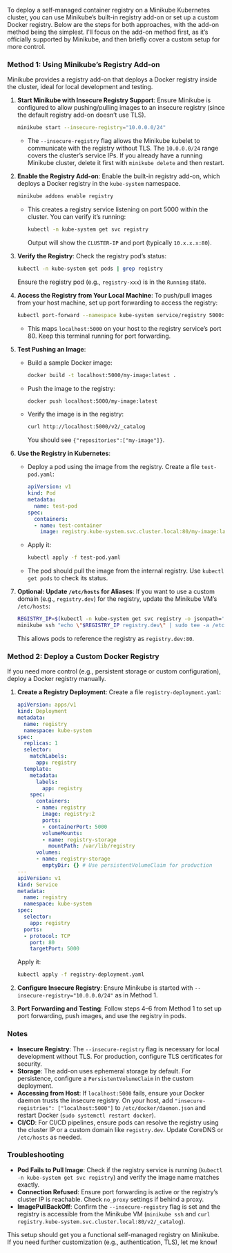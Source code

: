 To deploy a self-managed container registry on a Minikube Kubernetes cluster, you can use Minikube’s built-in registry add-on or set up a custom Docker registry. Below are the steps for both approaches, with the add-on method being the simplest. I'll focus on the add-on method first, as it’s officially supported by Minikube, and then briefly cover a custom setup for more control.

### Method 1: Using Minikube’s Registry Add-on

Minikube provides a registry add-on that deploys a Docker registry inside the cluster, ideal for local development and testing.

1. **Start Minikube with Insecure Registry Support**:
   Ensure Minikube is configured to allow pushing/pulling images to an insecure registry (since the default registry add-on doesn’t use TLS).
   ```bash
   minikube start --insecure-registry="10.0.0.0/24"
   ```
   - The `--insecure-registry` flag allows the Minikube kubelet to communicate with the registry without TLS. The `10.0.0.0/24` range covers the cluster’s service IPs. If you already have a running Minikube cluster, delete it first with `minikube delete` and then restart.[](https://minikube.sigs.k8s.io/docs/handbook/registry/)

2. **Enable the Registry Add-on**:
   Enable the built-in registry add-on, which deploys a Docker registry in the `kube-system` namespace.
   ```bash
   minikube addons enable registry
   ```
   - This creates a registry service listening on port 5000 within the cluster. You can verify it’s running:
     ```bash
     kubectl -n kube-system get svc registry
     ```
     Output will show the `CLUSTER-IP` and port (typically `10.x.x.x:80`).[](https://developers.redhat.com/blog/2019/07/11/deploying-an-internal-container-registry-with-minikube-add-ons)[](https://minikube.sigs.k8s.io/docs/handbook/registry/)

3. **Verify the Registry**:
   Check the registry pod’s status:
   ```bash
   kubectl -n kube-system get pods | grep registry
   ```
   Ensure the registry pod (e.g., `registry-xxx`) is in the `Running` state.

4. **Access the Registry from Your Local Machine**:
   To push/pull images from your host machine, set up port forwarding to access the registry:
   ```bash
   kubectl port-forward --namespace kube-system service/registry 5000:80
   ```
   - This maps `localhost:5000` on your host to the registry service’s port 80. Keep this terminal running for port forwarding.[](https://minikube.sigs.k8s.io/docs/handbook/registry/)

5. **Test Pushing an Image**:
   - Build a sample Docker image:
     ```bash
     docker build -t localhost:5000/my-image:latest .
     ```
   - Push the image to the registry:
     ```bash
     docker push localhost:5000/my-image:latest
     ```
   - Verify the image is in the registry:
     ```bash
     curl http://localhost:5000/v2/_catalog
     ```
     You should see `{"repositories":["my-image"]}`.[](https://minikube.sigs.k8s.io/docs/handbook/registry/)

6. **Use the Registry in Kubernetes**:
   - Deploy a pod using the image from the registry. Create a file `test-pod.yaml`:
     ```yaml
     apiVersion: v1
     kind: Pod
     metadata:
       name: test-pod
     spec:
       containers:
       - name: test-container
         image: registry.kube-system.svc.cluster.local:80/my-image:latest
     ```
   - Apply it:
     ```bash
     kubectl apply -f test-pod.yaml
     ```
   - The pod should pull the image from the internal registry. Use `kubectl get pods` to check its status.[](https://developers.redhat.com/blog/2019/07/11/deploying-an-internal-container-registry-with-minikube-add-ons)

7. **Optional: Update `/etc/hosts` for Aliases**:
   If you want to use a custom domain (e.g., `registry.dev`) for the registry, update the Minikube VM’s `/etc/hosts`:
   ```bash
   REGISTRY_IP=$(kubectl -n kube-system get svc registry -o jsonpath='{.spec.clusterIP}')
   minikube ssh "echo \"$REGISTRY_IP registry.dev\" | sudo tee -a /etc/hosts"
   ```
   This allows pods to reference the registry as `registry.dev:80`.[](https://developers.redhat.com/blog/2019/07/11/deploying-an-internal-container-registry-with-minikube-add-ons)

### Method 2: Deploy a Custom Docker Registry

If you need more control (e.g., persistent storage or custom configuration), deploy a Docker registry manually.

1. **Create a Registry Deployment**:
   Create a file `registry-deployment.yaml`:
   ```yaml
   apiVersion: apps/v1
   kind: Deployment
   metadata:
     name: registry
     namespace: kube-system
   spec:
     replicas: 1
     selector:
       matchLabels:
         app: registry
     template:
       metadata:
         labels:
           app: registry
       spec:
         containers:
         - name: registry
           image: registry:2
           ports:
           - containerPort: 5000
           volumeMounts:
           - name: registry-storage
             mountPath: /var/lib/registry
         volumes:
         - name: registry-storage
           emptyDir: {} # Use persistentVolumeClaim for production
   ---
   apiVersion: v1
   kind: Service
   metadata:
     name: registry
     namespace: kube-system
   spec:
     selector:
       app: registry
     ports:
     - protocol: TCP
       port: 80
       targetPort: 5000
   ```
   Apply it:
   ```bash
   kubectl apply -f registry-deployment.yaml
   ```

2. **Configure Insecure Registry**:
   Ensure Minikube is started with `--insecure-registry="10.0.0.0/24"` as in Method 1.[](https://minikube.sigs.k8s.io/docs/handbook/registry/)

3. **Port Forwarding and Testing**:
   Follow steps 4–6 from Method 1 to set up port forwarding, push images, and use the registry in pods.

### Notes
- **Insecure Registry**: The `--insecure-registry` flag is necessary for local development without TLS. For production, configure TLS certificates for security.[](https://minikube.sigs.k8s.io/docs/handbook/registry/)[](https://hasura.io/blog/sharing-a-local-registry-for-minikube-37c7240d0615)
- **Storage**: The add-on uses ephemeral storage by default. For persistence, configure a `PersistentVolumeClaim` in the custom deployment.[](https://developers.redhat.com/blog/2019/07/11/deploying-an-internal-container-registry-with-minikube-add-ons)
- **Accessing from Host**: If `localhost:5000` fails, ensure your Docker daemon trusts the insecure registry. On your host, add `"insecure-registries": ["localhost:5000"]` to `/etc/docker/daemon.json` and restart Docker (`sudo systemctl restart docker`).[](https://gist.github.com/trisberg/37c97b6cc53def9a3e38be6143786589)
- **CI/CD**: For CI/CD pipelines, ensure pods can resolve the registry using the cluster IP or a custom domain like `registry.dev`. Update CoreDNS or `/etc/hosts` as needed.[](https://developers.redhat.com/blog/2019/07/11/deploying-an-internal-container-registry-with-minikube-add-ons)

### Troubleshooting
- **Pod Fails to Pull Image**: Check if the registry service is running (`kubectl -n kube-system get svc registry`) and verify the image name matches exactly.
- **Connection Refused**: Ensure port forwarding is active or the registry’s cluster IP is reachable. Check `no_proxy` settings if behind a proxy.[](https://gist.github.com/trisberg/37c97b6cc53def9a3e38be6143786589)
- **ImagePullBackOff**: Confirm the `--insecure-registry` flag is set and the registry is accessible from the Minikube VM (`minikube ssh` and `curl registry.kube-system.svc.cluster.local:80/v2/_catalog`).

This setup should get you a functional self-managed registry on Minikube. If you need further customization (e.g., authentication, TLS), let me know!